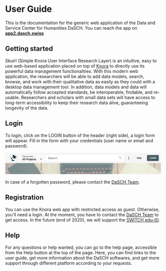 # User Guide

This is the documentation for the generic web application of the Data and Service Center for Humanities DaSCH. You can reach the app on
**[app2.dasch.swiss](https://app2.dasch.swiss)**

## Getting started

Skuirl (Simple Knora User Interface Research Layer) is an intuitive, easy to use web-based application placed on top of [Knora](developers/knora/documentation/index.md) to directly use its powerful data management functionalities. With this modern web application, the researchers will be able to add data models, search, browse, and work with their qualitative data as easily as they could with a desktop data management tool. In addition, data models and data will automatically follow accepted standards, be interoperable, findable, and re-usable. Researchers and scholars with small data sets will have access to long-term accessibility to keep their research data alive, guaranteeing longevity of the data.

## Login

To login, click on the LOGIN button of the header (right side), a login form will appear. Fill in the form with your credentials (user name or email and password). 

![Get access to the login form.](../assets/images/knora-app/dashboard-header.png)

In case of a forgotten password, please contact the [DaSCH Team](https://dasch.swiss/team).

## Registration

You can use the Knora web app with restricted access as guest. Otherwise, you'll need a login. At the moment, you have to contact the [DaSCH Team](https://dasch.swiss/team) to get access. In the future (end of 2020), we will support the [SWITCH edu-ID](https://www.switch.ch/edu-id/).

## Help

For any questions or help wanted, you can go to the help page, accessible from the Help button at the top of the page. Here, you can find links to the user guide, get more information about the DaSCH softwares, and get more support through different platform according to your requests.